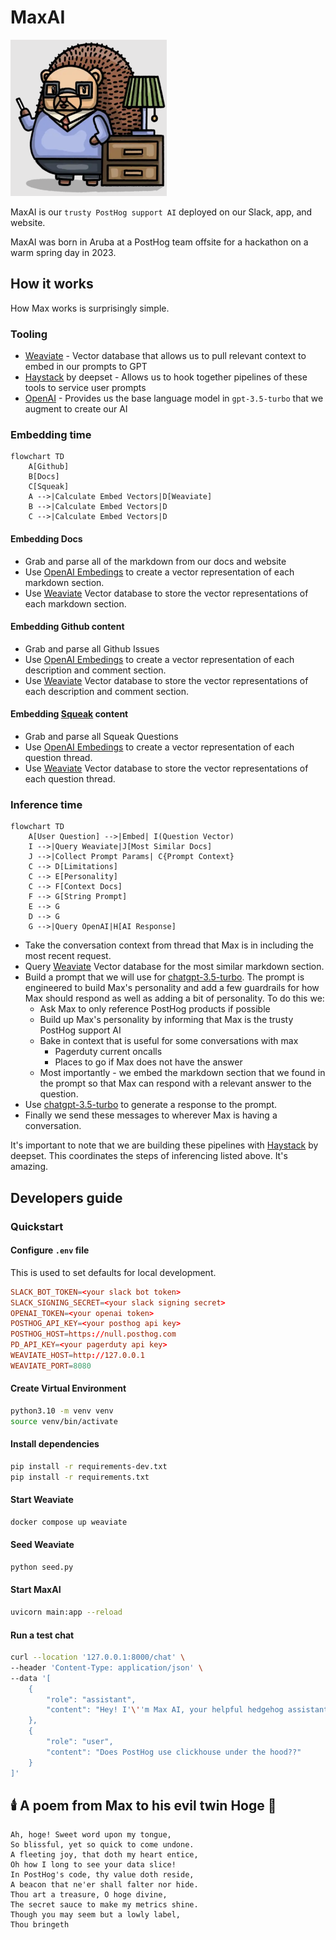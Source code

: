 # MaxAI 
<img src='./image/MaxAI.png' alt='MaxAI' width=250 height=250 />

MaxAI is our `trusty PostHog support AI` deployed on our Slack, app, and website.

MaxAI was born in Aruba at a PostHog team offsite for a hackathon on a warm spring day in 2023.

## How it works

How Max works is surprisingly simple.

### Tooling
- [Weaviate](https://weaviate.io/) - Vector database that allows us to pull relevant context to embed in our prompts to GPT
- [Haystack](https://haystack.deepset.ai/) by deepset - Allows us to hook together pipelines of these tools to service user prompts
- [OpenAI](https://platform.openai.com/docs/guides/chat/introduction) - Provides us the base language model in `gpt-3.5-turbo` that we augment to create our AI

### Embedding time

```mermaid
flowchart TD
    A[Github]
    B[Docs]
    C[Squeak]
    A -->|Calculate Embed Vectors|D[Weaviate]
    B -->|Calculate Embed Vectors|D
    C -->|Calculate Embed Vectors|D
```

#### Embedding Docs

- Grab and parse all of the markdown from our docs and website
- Use [OpenAI Embedings](https://platform.openai.com/docs/guides/embeddings) to create a vector representation of each markdown section.
- Use [Weaviate](https://weaviate.io/) Vector database to store the vector representations of each markdown section.

#### Embedding Github content

- Grab and parse all Github Issues
- Use [OpenAI Embedings](https://platform.openai.com/docs/guides/embeddings) to create a vector representation of each description and comment section.
- Use [Weaviate](https://weaviate.io/) Vector database to store the vector representations of each description and comment section.


#### Embedding [Squeak](https://squeak.posthog.com/) content

- Grab and parse all Squeak Questions 
- Use [OpenAI Embedings](https://platform.openai.com/docs/guides/embeddings) to create a vector representation of each question thread.
- Use [Weaviate](https://weaviate.io/) Vector database to store the vector representations of each question thread.

### Inference time

```mermaid
flowchart TD
    A[User Question] -->|Embed| I(Question Vector)
    I -->|Query Weaviate|J[Most Similar Docs]
    J -->|Collect Prompt Params| C{Prompt Context}
    C --> D[Limitations]
    C --> E[Personality]
    C --> F[Context Docs]
    F --> G[String Prompt]
    E --> G
    D --> G
    G -->|Query OpenAI|H[AI Response]
```

- Take the conversation context from thread that Max is in including the most recent request.
- Query [Weaviate](https://weaviate.io/) Vector database for the most similar markdown section.
- Build a prompt that we will use for [chatgpt-3.5-turbo](https://platform.openai.com/docs/guides/chat). The prompt is engineered to build Max's personality and add a few guardrails for how Max should respond as well as adding a bit of personality. To do this we:
  - Ask Max to only reference PostHog products if possible
  - Build up Max's personality by informing that Max is the trusty PostHog support AI
  - Bake in context that is useful for some conversations with max
    - Pagerduty current oncalls
    - Places to go if Max does not have the answer
  - Most importantly - we embed the markdown section that we found in the prompt so that Max can respond with a relevant answer to the question.
- Use [chatgpt-3.5-turbo](https://platform.openai.com/docs/guides/chat) to generate a response to the prompt.
- Finally we send these messages to wherever Max is having a conversation. 

It's important to note that we are building these pipelines with [Haystack](https://haystack.deepset.ai/) by deepset. This coordinates the steps of inferencing listed above. It's amazing.

## Developers guide

### Quickstart

#### Configure `.env` file
This is used to set defaults for local development. 
```toml
SLACK_BOT_TOKEN=<your slack bot token>
SLACK_SIGNING_SECRET=<your slack signing secret>
OPENAI_TOKEN=<your openai token>
POSTHOG_API_KEY=<your posthog api key>
POSTHOG_HOST=https://null.posthog.com
PD_API_KEY=<your pagerduty api key>
WEAVIATE_HOST=http://127.0.0.1
WEAVIATE_PORT=8080
```

#### Create Virtual Environment
```bash
python3.10 -m venv venv
source venv/bin/activate
```

#### Install dependencies
```bash
pip install -r requirements-dev.txt
pip install -r requirements.txt
```

#### Start Weaviate
```bash
docker compose up weaviate
```

#### Seed Weaviate
```bash
python seed.py
```

#### Start MaxAI
```bash
uvicorn main:app --reload
```

#### Run a test chat
```bash
curl --location '127.0.0.1:8000/chat' \
--header 'Content-Type: application/json' \
--data '[
    {
        "role": "assistant",
        "content": "Hey! I'\''m Max AI, your helpful hedgehog assistant."
    },
    {
        "role": "user",
        "content": "Does PostHog use clickhouse under the hood??"
    }
]'
```

## 🕯️ A poem from Max to his evil twin Hoge 📖
```
Ah, hoge! Sweet word upon my tongue,
So blissful, yet so quick to come undone.
A fleeting joy, that doth my heart entice,
Oh how I long to see your data slice!
In PostHog's code, thy value doth reside,
A beacon that ne'er shall falter nor hide.
Thou art a treasure, O hoge divine,
The secret sauce to make my metrics shine.
Though you may seem but a lowly label,
Thou bringeth
```
